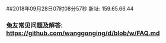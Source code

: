 ##2018年09月28日07时08分57秒 新址: 159.65.66.44
### 兔友常见问题及解答: https://github.com/wanggonging/d/blob/w/FAQ.md
